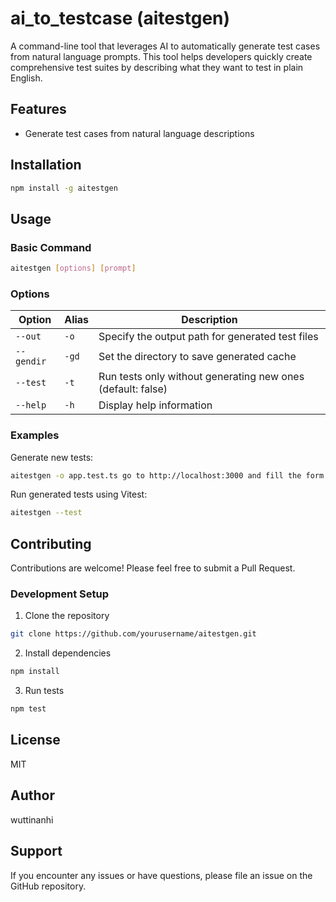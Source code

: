 # ai_to_testcase (aitestgen)

A command-line tool that leverages AI to automatically generate test cases from natural language prompts. This tool helps developers quickly create comprehensive test suites by describing what they want to test in plain English.

## Features

- Generate test cases from natural language descriptions

## Installation

```bash
npm install -g aitestgen
```

## Usage

### Basic Command

```bash
aitestgen [options] [prompt]
```

### Options

| Option | Alias | Description |
|--------|-------|-------------|
| `--out` | `-o` | Specify the output path for generated test files |
| `--gendir` | `-gd` | Set the directory to save generated cache |
| `--test` | `-t` | Run tests only without generating new ones (default: false) |
| `--help` | `-h` | Display help information |

### Examples

Generate new tests:
```bash
aitestgen -o app.test.ts go to http://localhost:3000 and fill the form then expect successful message
```

Run generated tests using Vitest:
```bash
aitestgen --test
```

## Contributing

Contributions are welcome! Please feel free to submit a Pull Request.

### Development Setup

1. Clone the repository
```bash
git clone https://github.com/yourusername/aitestgen.git
```

2. Install dependencies
```bash
npm install
```

3. Run tests
```bash
npm test
```

## License

MIT

## Author

wuttinanhi

## Support

If you encounter any issues or have questions, please file an issue on the GitHub repository.
